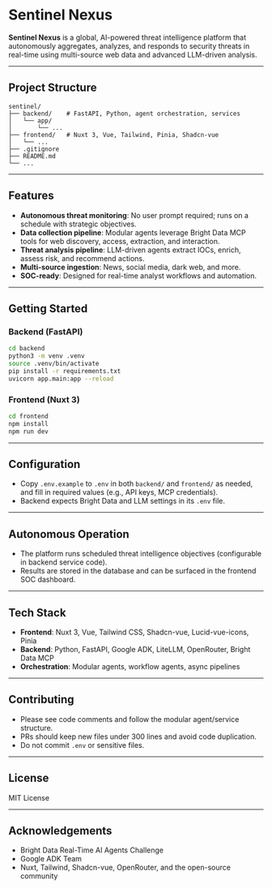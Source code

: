 # Sentinel Nexus

**Sentinel Nexus** is a global, AI-powered threat intelligence platform that autonomously aggregates, analyzes, and responds to security threats in real-time using multi-source web data and advanced LLM-driven analysis.

---

## Project Structure

```
sentinel/
├── backend/    # FastAPI, Python, agent orchestration, services
│   └── app/
│       └── ...
├── frontend/   # Nuxt 3, Vue, Tailwind, Pinia, Shadcn-vue
│   └── ...
├── .gitignore
├── README.md
└── ...
```

---

## Features
- **Autonomous threat monitoring**: No user prompt required; runs on a schedule with strategic objectives.
- **Data collection pipeline**: Modular agents leverage Bright Data MCP tools for web discovery, access, extraction, and interaction.
- **Threat analysis pipeline**: LLM-driven agents extract IOCs, enrich, assess risk, and recommend actions.
- **Multi-source ingestion**: News, social media, dark web, and more.
- **SOC-ready**: Designed for real-time analyst workflows and automation.

---

## Getting Started

### Backend (FastAPI)
```bash
cd backend
python3 -m venv .venv
source .venv/bin/activate
pip install -r requirements.txt
uvicorn app.main:app --reload
```

### Frontend (Nuxt 3)
```bash
cd frontend
npm install
npm run dev
```

---

## Configuration
- Copy `.env.example` to `.env` in both `backend/` and `frontend/` as needed, and fill in required values (e.g., API keys, MCP credentials).
- Backend expects Bright Data and LLM settings in its `.env` file.

---

## Autonomous Operation
- The platform runs scheduled threat intelligence objectives (configurable in backend service code).
- Results are stored in the database and can be surfaced in the frontend SOC dashboard.

---

## Tech Stack
- **Frontend**: Nuxt 3, Vue, Tailwind CSS, Shadcn-vue, Lucid-vue-icons, Pinia
- **Backend**: Python, FastAPI, Google ADK, LiteLLM, OpenRouter, Bright Data MCP
- **Orchestration**: Modular agents, workflow agents, async pipelines

---

## Contributing
- Please see code comments and follow the modular agent/service structure.
- PRs should keep new files under 300 lines and avoid code duplication.
- Do not commit `.env` or sensitive files.

---

## License
MIT License

---

## Acknowledgements
- Bright Data Real-Time AI Agents Challenge
- Google ADK Team
- Nuxt, Tailwind, Shadcn-vue, OpenRouter, and the open-source community
